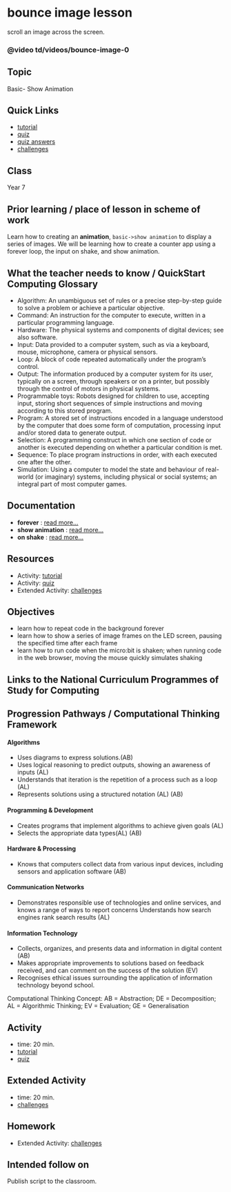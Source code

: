 # bounce image lesson

scroll an image across the screen.

### @video td/videos/bounce-image-0

## Topic

Basic- Show Animation

## Quick Links

* [tutorial](/microbit/lessons/bounce-image/tutorial)
* [quiz](/microbit/lessons/bounce-image/quiz)
* [quiz answers](/microbit/lessons/bounce-image/quiz-answers)
* [challenges](/microbit/lessons/bounce-image/challenges)

## Class

Year 7

## Prior learning / place of lesson in scheme of work

Learn how to creating an **animation**, `basic->show animation` to display a series of images. We will be learning how to create a counter app using a forever loop, the input on shake, and show animation.

## What the teacher needs to know / QuickStart Computing Glossary

* Algorithm: An unambiguous set of rules or a precise step-by-step guide to solve a problem or achieve a particular objective.
* Command: An instruction for the computer to execute, written in a particular programming language.
* Hardware: The physical systems and components of digital devices; see also software.
* Input: Data provided to a computer system, such as via a keyboard, mouse, microphone, camera or physical sensors.
* Loop: A block of code repeated automatically under the program’s control.
* Output: The information produced by a computer system for its user, typically on a screen, through speakers or on a printer, but possibly through the control of motors in physical systems.
* Programmable toys: Robots designed for children to use, accepting input, storing short sequences of simple instructions and moving according to this stored program.
* Program: A stored set of instructions encoded in a language understood by the computer that does some form of computation, processing input and/or stored data to generate output.
* Selection: A programming construct in which one section of code or another is executed depending on whether a particular condition is met.
* Sequence: To place program instructions in order, with each executed one after the other.
* Simulation: Using a computer to model the state and behaviour of real-world (or imaginary) systems, including physical or social systems; an integral part of most computer games.

## Documentation

* **forever** : [read more...](/microbit/reference/basic/forever)
* **show animation** : [read more...](/microbit/reference/basic/show-animation)
* **on shake** : [read more...](/microbit/reference/input/on-gesture)

## Resources

* Activity: [tutorial](/microbit/lessons/bounce-image/tutorial)
* Activity: [quiz](/microbit/lessons/bounce-image/quiz)
* Extended Activity: [challenges](/microbit/lessons/bounce-image/challenges)

## Objectives

* learn how to repeat code in the background forever
* learn how to show a series of image frames on the LED screen, pausing the specified time after each frame
* learn how to run code when the micro:bit is shaken; when running code in the web browser, moving the mouse quickly simulates shaking

## Links to the National Curriculum Programmes of Study for Computing

## Progression Pathways / Computational Thinking Framework

#### Algorithms

* Uses diagrams to express solutions.(AB)
*  Uses logical reasoning to predict  outputs, showing an awareness of inputs (AL)
* Understands that iteration is the repetition of a process such as a loop (AL)
* Represents solutions using a structured notation (AL) (AB)

#### Programming & Development

* Creates programs that implement algorithms to achieve given goals (AL)
* Selects the appropriate data types(AL) (AB)

#### Hardware & Processing

* Knows that computers collect data from various input devices, including sensors and application software (AB)

#### Communication Networks

* Demonstrates responsible use of technologies and online services, and knows a range of ways to report concerns Understands how search engines rank search results (AL)

#### Information Technology

* Collects, organizes, and presents data and information in digital content (AB)
* Makes appropriate improvements to solutions based on feedback received, and can comment on the success of the solution (EV)
* Recognises ethical issues surrounding the application of information technology beyond school.

Computational Thinking Concept: AB = Abstraction; DE = Decomposition; AL = Algorithmic Thinking; EV = Evaluation; GE = Generalisation

## Activity

* time: 20 min.
* [tutorial](/microbit/lessons/bounce-image/tutorial)
* [quiz](/microbit/lessons/bounce-image/quiz)

## Extended Activity

* time: 20 min.
* [challenges](/microbit/lessons/bounce-image/challenges)

## Homework

* Extended Activity: [challenges](/microbit/lessons/bounce-image/challenges)

## Intended follow on

Publish script to the classroom.

